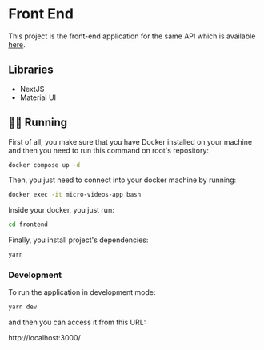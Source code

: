 # Front End

This project is the front-end application for the same API which is available [here](../backend).

## Libraries

- NextJS
- Material UI

## 🏃‍♂️ Running

First of all, you make sure that you have Docker installed on your machine and then you need to run this command on root's repository:

```bash
docker compose up -d
```

Then, you just need to connect into your docker machine by running:

```bash
docker exec -it micro-videos-app bash
```

Inside your docker, you just run:

```bash
cd frontend
```

Finally, you install project's dependencies:

```bash
yarn
```

### Development

To run the application in development mode:

```bash
yarn dev
```

and then you can access it from this URL:

http://localhost:3000/
